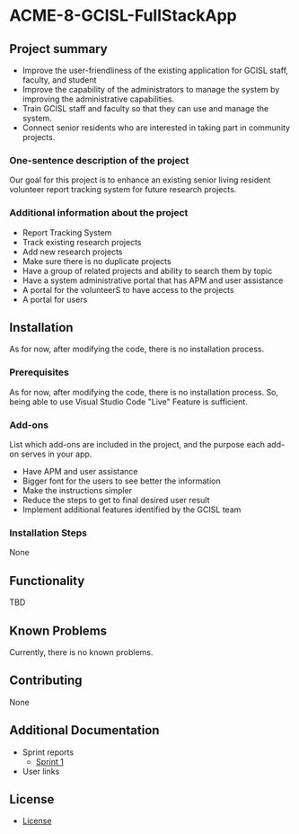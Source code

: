 # ACME-8-GCISL-FullStackApp

## Project summary
- Improve the user-friendliness of the existing application for GCISL staff, faculty, and student
- Improve the capability of the administrators to manage the system by improving the administrative capabilities.
- Train GCISL staff and faculty so that they can use and manage the system.
- Connect senior residents who are interested in taking part in community projects.

### One-sentence description of the project
Our goal for this project is to enhance an existing senior living resident volunteer report tracking system for future research projects.

### Additional information about the project
- Report Tracking System
- Track existing research projects
- Add new research projects
- Make sure there is no duplicate projects
- Have a group of related projects and ability to search them by topic
- Have a system administrative portal that has APM and user assistance 
- A portal for the volunteerS to have access to the projects
- A portal for users 

## Installation
As for now, after modifying the code, there is no installation process.

### Prerequisites
As for now, after modifying the code, there is no installation process.
So, being able to use Visual Studio Code "Live" Feature is sufficient.

### Add-ons
List which add-ons are included in the project, and the purpose each add-on serves in your app.
- Have APM and user assistance
- Bigger font for the users to see better the information
- Make the instructions simpler
- Reduce the steps to get to final desired user result
- Implement additional features identified by the GCISL team 

### Installation Steps
None

## Functionality
TBD

## Known Problems
Currently, there is no known problems.

## Contributing
None

## Additional Documentation
 * Sprint reports
    - [Sprint 1](https://github.com/awishto-write/GCISL/blob/main/Sprints/Sprint1/Sprint1Report.md)
 * User links

## License
- [License](https://github.com/awishto-write/GCISL/blob/main/LICENSE.txt)   